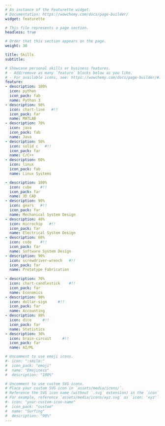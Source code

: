 ```yaml
---
# An instance of the Featurette widget.
# Documentation: https://wowchemy.com/docs/page-builder/
widget: featurette

# This file represents a page section.
headless: true

# Order that this section appears on the page.
weight: 30

title: Skills
subtitle:

# Showcase personal skills or business features.
# - Add/remove as many `feature` blocks below as you like.
# - For available icons, see: https://wowchemy.com/docs/page-builder/#icons
feature:
- description: 100%
  icon: python
  icon_pack: fab
  name: Python 3
- description: 90%
  icon: chart-line   #!!
  icon_pack: far
  name: MATLAB
- description: 70%
  icon: java
  icon_pack: fab
  name: Java
- description: 50%
  icon: solid c   #!!
  icon_pack: far
  name: C/C++
- description: 60%
  icon: linux
  icon_pack: fab
  name: Linux Systems

- description: 100%
  icon: cube    #!!
  icon_pack: far
  name: 3D CAD
- description: 90%
  icon: gears   #!!
  icon_pack: far
  name: Mechanical System Design
- description: 40%
  icon: microchip   #!!
  icon_pack: far
  name: Electrical System Design
- description: 60%
  icon: code    #!!
  icon_pack: far
  name: Software System Design
- description: 90%
  icon: screwdriver-wrench   #!!
  icon_pack: far
  name: Prototype Fabrication
  
- description: 70%
  icon: chart-candlestick    #!!
  icon_pack: far
  name: Economics
- description: 90%
  icon: dollar-sign     #!!
  icon_pack: far
  name: Accounting
- description: 80%
  icon: dice     #!!
  icon_pack: far
  name: Statistics
- description: 30%
  icon: brain-circuit     #!!
  icon_pack: far
  name: AI/ML

# Uncomment to use emoji icons.
#- icon: ":smile:"
#  icon_pack: "emoji"
#  name: "Emojiness"
#  description: "100%"  

# Uncomment to use custom SVG icons.
# Place your custom SVG icon in `assets/media/icons/`.
# Reference the SVG icon name (without `.svg` extension) in the `icon` field.
# For example, reference `assets/media/icons/xyz.svg` as `icon: 'xyz'`
#- icon: "your-custom-icon-name"
#  icon_pack: "custom"
#  name: "Surfing"
#  description: "90%"
---
```

